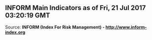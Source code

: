 ## INFORM Main Indicators as of Fri, 21 Jul 2017 03:20:19 GMT

Source: **INFORM (Index For Risk Management) - http://www.inform-index.org**